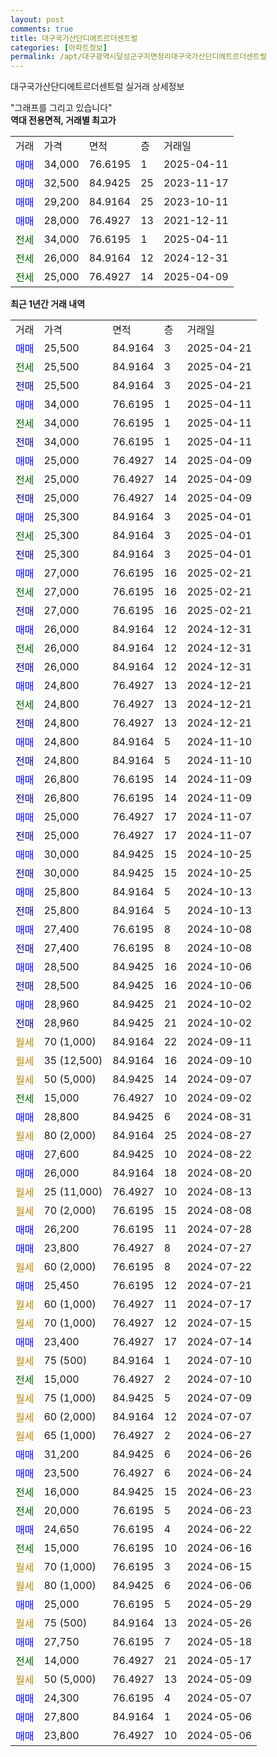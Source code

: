 ```yaml
---
layout: post
comments: true
title: 대구국가산단디에트르더센트럴
categories: [아파트정보]
permalink: /apt/대구광역시달성군구지면창리대구국가산단디에트르더센트럴
---
```


대구국가산단디에트르더센트럴 실거래 상세정보

<script type="text/javascript">
  google.charts.load('current', {'packages':['line', 'corechart']});
  google.charts.setOnLoadCallback(drawChart);

  function drawChart() {
    var data = new google.visualization.DataTable();
    data.addColumn('date', '거래일');
    data.addColumn('number', "매매");
    data.addColumn('number', "전세");
    data.addColumn('number', "전매");

    data.addRows([[new Date(Date.parse("2025-04-21")), 25500, null, null], [new Date(Date.parse("2025-04-21")), null, 25500, null], [new Date(Date.parse("2025-04-21")), null, null, 25500], [new Date(Date.parse("2025-04-11")), 34000, null, null], [new Date(Date.parse("2025-04-11")), null, 34000, null], [new Date(Date.parse("2025-04-11")), null, null, 34000], [new Date(Date.parse("2025-04-09")), 25000, null, null], [new Date(Date.parse("2025-04-09")), null, 25000, null], [new Date(Date.parse("2025-04-09")), null, null, 25000], [new Date(Date.parse("2025-04-01")), 25300, null, null], [new Date(Date.parse("2025-04-01")), null, 25300, null], [new Date(Date.parse("2025-04-01")), null, null, 25300], [new Date(Date.parse("2025-02-21")), 27000, null, null], [new Date(Date.parse("2025-02-21")), null, 27000, null], [new Date(Date.parse("2025-02-21")), null, null, 27000], [new Date(Date.parse("2024-12-31")), 26000, null, null], [new Date(Date.parse("2024-12-31")), null, 26000, null], [new Date(Date.parse("2024-12-31")), null, null, 26000], [new Date(Date.parse("2024-12-21")), 24800, null, null], [new Date(Date.parse("2024-12-21")), null, 24800, null], [new Date(Date.parse("2024-12-21")), null, null, 24800], [new Date(Date.parse("2024-11-10")), 24800, null, null], [new Date(Date.parse("2024-11-10")), null, null, 24800], [new Date(Date.parse("2024-11-09")), 26800, null, null], [new Date(Date.parse("2024-11-09")), null, null, 26800], [new Date(Date.parse("2024-11-07")), 25000, null, null], [new Date(Date.parse("2024-11-07")), null, null, 25000], [new Date(Date.parse("2024-10-25")), 30000, null, null], [new Date(Date.parse("2024-10-25")), null, null, 30000], [new Date(Date.parse("2024-10-13")), 25800, null, null], [new Date(Date.parse("2024-10-13")), null, null, 25800], [new Date(Date.parse("2024-10-08")), 27400, null, null], [new Date(Date.parse("2024-10-08")), null, null, 27400], [new Date(Date.parse("2024-10-06")), 28500, null, null], [new Date(Date.parse("2024-10-06")), null, null, 28500], [new Date(Date.parse("2024-10-02")), 28960, null, null], [new Date(Date.parse("2024-10-02")), null, null, 28960], [new Date(Date.parse("2024-09-11")), null, null, null], [new Date(Date.parse("2024-09-10")), null, null, null], [new Date(Date.parse("2024-09-07")), null, null, null], [new Date(Date.parse("2024-09-02")), null, 15000, null], [new Date(Date.parse("2024-08-31")), 28800, null, null], [new Date(Date.parse("2024-08-27")), null, null, null], [new Date(Date.parse("2024-08-22")), 27600, null, null], [new Date(Date.parse("2024-08-20")), 26000, null, null], [new Date(Date.parse("2024-08-13")), null, null, null], [new Date(Date.parse("2024-08-08")), null, null, null], [new Date(Date.parse("2024-07-28")), 26200, null, null], [new Date(Date.parse("2024-07-27")), 23800, null, null], [new Date(Date.parse("2024-07-22")), null, null, null], [new Date(Date.parse("2024-07-21")), 25450, null, null], [new Date(Date.parse("2024-07-17")), null, null, null], [new Date(Date.parse("2024-07-15")), null, null, null], [new Date(Date.parse("2024-07-14")), 23400, null, null], [new Date(Date.parse("2024-07-10")), null, null, null], [new Date(Date.parse("2024-07-10")), null, 15000, null], [new Date(Date.parse("2024-07-09")), null, null, null], [new Date(Date.parse("2024-07-07")), null, null, null], [new Date(Date.parse("2024-06-27")), null, null, null], [new Date(Date.parse("2024-06-26")), 31200, null, null], [new Date(Date.parse("2024-06-24")), 23500, null, null], [new Date(Date.parse("2024-06-23")), null, 16000, null], [new Date(Date.parse("2024-06-23")), null, 20000, null], [new Date(Date.parse("2024-06-22")), 24650, null, null], [new Date(Date.parse("2024-06-16")), null, 15000, null], [new Date(Date.parse("2024-06-15")), null, null, null], [new Date(Date.parse("2024-06-06")), null, null, null], [new Date(Date.parse("2024-05-29")), 25000, null, null], [new Date(Date.parse("2024-05-26")), null, null, null], [new Date(Date.parse("2024-05-18")), 27750, null, null], [new Date(Date.parse("2024-05-17")), null, 14000, null], [new Date(Date.parse("2024-05-09")), null, null, null], [new Date(Date.parse("2024-05-07")), 24300, null, null], [new Date(Date.parse("2024-05-06")), 27800, null, null], [new Date(Date.parse("2024-05-06")), 23800, null, null]]);

    var options = {
      hAxis: {
        format: 'yyyy/MM/dd'
      },    
      lineWidth: 0,
      pointsVisible: true,    
      title: '최근 1년간 유형별 실거래가 분포',
      legend: { position: 'bottom' }
    };

    var formatter = new google.visualization.NumberFormat({pattern:'###,###'} );
    formatter.format(data, 1);
    formatter.format(data, 2);
    
    setTimeout(function() {
        var chart = new google.visualization.LineChart(document.getElementById('columnchart_material'));
        chart.draw(data, (options));
        document.getElementById('loading').style.display = 'none';
    }, 200);
  }
</script>


<div id="loading" style="z-index:20; display: block; margin-left: 0px">"그래프를 그리고 있습니다"</div>
<div id="columnchart_material" style="width: 95%; margin-left: 0px; display: block"></div>
<!-- contents start -->
<b>역대 전용면적, 거래별 최고가</b>
<table class="sortable">
    <tr>
      <td>거래</td>
      <td>가격</td>
      <td>면적</td>
      <td>층</td>
      <td>거래일</td>
    </tr>
        <tr>
          <td><a style="color: blue">매매</a></td>
          <td>34,000</td>
          <td>76.6195</td>
          <td>1</td>
          <td>2025-04-11</td>
        </tr>            <tr>
          <td><a style="color: blue">매매</a></td>
          <td>32,500</td>
          <td>84.9425</td>
          <td>25</td>
          <td>2023-11-17</td>
        </tr>            <tr>
          <td><a style="color: blue">매매</a></td>
          <td>29,200</td>
          <td>84.9164</td>
          <td>25</td>
          <td>2023-10-11</td>
        </tr>            <tr>
          <td><a style="color: blue">매매</a></td>
          <td>28,000</td>
          <td>76.4927</td>
          <td>13</td>
          <td>2021-12-11</td>
        </tr>        
        <tr>
              <td><a style="color: darkgreen">전세</a></td>
              <td>34,000</td>
              <td>76.6195</td>
              <td>1</td>
              <td>2025-04-11</td>
            </tr>            <tr>
              <td><a style="color: darkgreen">전세</a></td>
              <td>26,000</td>
              <td>84.9164</td>
              <td>12</td>
              <td>2024-12-31</td>
            </tr>            <tr>
              <td><a style="color: darkgreen">전세</a></td>
              <td>25,000</td>
              <td>76.4927</td>
              <td>14</td>
              <td>2025-04-09</td>
            </tr>        
    
</table>

<b>최근 1년간 거래 내역</b>

<table class="sortable">
    <tr>
      <td>거래</td>
      <td>가격</td>
      <td>면적</td>
      <td>층</td>
      <td>거래일</td>
    </tr>
    <tr>
      <td><a style="color: blue">매매</a></td>
      <td>25,500</td>
      <td>84.9164</td>
      <td>3</td>
      <td>2025-04-21</td>
    </tr>          <tr>
      <td><a style="color: darkgreen">전세</a></td>
      <td>25,500</td>
      <td>84.9164</td>
      <td>3</td>
      <td>2025-04-21</td>
    </tr>          <tr>
      <td><a style="color: darkblue">전매</a></td>
      <td>25,500</td>
      <td>84.9164</td>
      <td>3</td>
      <td>2025-04-21</td>
    </tr>          <tr>
      <td><a style="color: blue">매매</a></td>
      <td>34,000</td>
      <td>76.6195</td>
      <td>1</td>
      <td>2025-04-11</td>
    </tr>          <tr>
      <td><a style="color: darkgreen">전세</a></td>
      <td>34,000</td>
      <td>76.6195</td>
      <td>1</td>
      <td>2025-04-11</td>
    </tr>          <tr>
      <td><a style="color: darkblue">전매</a></td>
      <td>34,000</td>
      <td>76.6195</td>
      <td>1</td>
      <td>2025-04-11</td>
    </tr>          <tr>
      <td><a style="color: blue">매매</a></td>
      <td>25,000</td>
      <td>76.4927</td>
      <td>14</td>
      <td>2025-04-09</td>
    </tr>          <tr>
      <td><a style="color: darkgreen">전세</a></td>
      <td>25,000</td>
      <td>76.4927</td>
      <td>14</td>
      <td>2025-04-09</td>
    </tr>          <tr>
      <td><a style="color: darkblue">전매</a></td>
      <td>25,000</td>
      <td>76.4927</td>
      <td>14</td>
      <td>2025-04-09</td>
    </tr>          <tr>
      <td><a style="color: blue">매매</a></td>
      <td>25,300</td>
      <td>84.9164</td>
      <td>3</td>
      <td>2025-04-01</td>
    </tr>          <tr>
      <td><a style="color: darkgreen">전세</a></td>
      <td>25,300</td>
      <td>84.9164</td>
      <td>3</td>
      <td>2025-04-01</td>
    </tr>          <tr>
      <td><a style="color: darkblue">전매</a></td>
      <td>25,300</td>
      <td>84.9164</td>
      <td>3</td>
      <td>2025-04-01</td>
    </tr>          <tr>
      <td><a style="color: blue">매매</a></td>
      <td>27,000</td>
      <td>76.6195</td>
      <td>16</td>
      <td>2025-02-21</td>
    </tr>          <tr>
      <td><a style="color: darkgreen">전세</a></td>
      <td>27,000</td>
      <td>76.6195</td>
      <td>16</td>
      <td>2025-02-21</td>
    </tr>          <tr>
      <td><a style="color: darkblue">전매</a></td>
      <td>27,000</td>
      <td>76.6195</td>
      <td>16</td>
      <td>2025-02-21</td>
    </tr>          <tr>
      <td><a style="color: blue">매매</a></td>
      <td>26,000</td>
      <td>84.9164</td>
      <td>12</td>
      <td>2024-12-31</td>
    </tr>          <tr>
      <td><a style="color: darkgreen">전세</a></td>
      <td>26,000</td>
      <td>84.9164</td>
      <td>12</td>
      <td>2024-12-31</td>
    </tr>          <tr>
      <td><a style="color: darkblue">전매</a></td>
      <td>26,000</td>
      <td>84.9164</td>
      <td>12</td>
      <td>2024-12-31</td>
    </tr>          <tr>
      <td><a style="color: blue">매매</a></td>
      <td>24,800</td>
      <td>76.4927</td>
      <td>13</td>
      <td>2024-12-21</td>
    </tr>          <tr>
      <td><a style="color: darkgreen">전세</a></td>
      <td>24,800</td>
      <td>76.4927</td>
      <td>13</td>
      <td>2024-12-21</td>
    </tr>          <tr>
      <td><a style="color: darkblue">전매</a></td>
      <td>24,800</td>
      <td>76.4927</td>
      <td>13</td>
      <td>2024-12-21</td>
    </tr>          <tr>
      <td><a style="color: blue">매매</a></td>
      <td>24,800</td>
      <td>84.9164</td>
      <td>5</td>
      <td>2024-11-10</td>
    </tr>          <tr>
      <td><a style="color: darkblue">전매</a></td>
      <td>24,800</td>
      <td>84.9164</td>
      <td>5</td>
      <td>2024-11-10</td>
    </tr>          <tr>
      <td><a style="color: blue">매매</a></td>
      <td>26,800</td>
      <td>76.6195</td>
      <td>14</td>
      <td>2024-11-09</td>
    </tr>          <tr>
      <td><a style="color: darkblue">전매</a></td>
      <td>26,800</td>
      <td>76.6195</td>
      <td>14</td>
      <td>2024-11-09</td>
    </tr>          <tr>
      <td><a style="color: blue">매매</a></td>
      <td>25,000</td>
      <td>76.4927</td>
      <td>17</td>
      <td>2024-11-07</td>
    </tr>          <tr>
      <td><a style="color: darkblue">전매</a></td>
      <td>25,000</td>
      <td>76.4927</td>
      <td>17</td>
      <td>2024-11-07</td>
    </tr>          <tr>
      <td><a style="color: blue">매매</a></td>
      <td>30,000</td>
      <td>84.9425</td>
      <td>15</td>
      <td>2024-10-25</td>
    </tr>          <tr>
      <td><a style="color: darkblue">전매</a></td>
      <td>30,000</td>
      <td>84.9425</td>
      <td>15</td>
      <td>2024-10-25</td>
    </tr>          <tr>
      <td><a style="color: blue">매매</a></td>
      <td>25,800</td>
      <td>84.9164</td>
      <td>5</td>
      <td>2024-10-13</td>
    </tr>          <tr>
      <td><a style="color: darkblue">전매</a></td>
      <td>25,800</td>
      <td>84.9164</td>
      <td>5</td>
      <td>2024-10-13</td>
    </tr>          <tr>
      <td><a style="color: blue">매매</a></td>
      <td>27,400</td>
      <td>76.6195</td>
      <td>8</td>
      <td>2024-10-08</td>
    </tr>          <tr>
      <td><a style="color: darkblue">전매</a></td>
      <td>27,400</td>
      <td>76.6195</td>
      <td>8</td>
      <td>2024-10-08</td>
    </tr>          <tr>
      <td><a style="color: blue">매매</a></td>
      <td>28,500</td>
      <td>84.9425</td>
      <td>16</td>
      <td>2024-10-06</td>
    </tr>          <tr>
      <td><a style="color: darkblue">전매</a></td>
      <td>28,500</td>
      <td>84.9425</td>
      <td>16</td>
      <td>2024-10-06</td>
    </tr>          <tr>
      <td><a style="color: blue">매매</a></td>
      <td>28,960</td>
      <td>84.9425</td>
      <td>21</td>
      <td>2024-10-02</td>
    </tr>          <tr>
      <td><a style="color: darkblue">전매</a></td>
      <td>28,960</td>
      <td>84.9425</td>
      <td>21</td>
      <td>2024-10-02</td>
    </tr>          <tr>
      <td><a style="color: darkgoldenrod">월세</a></td>
      <td>70 (1,000)</td>
      <td>84.9164</td>
      <td>22</td>
      <td>2024-09-11</td>
    </tr>          <tr>
      <td><a style="color: darkgoldenrod">월세</a></td>
      <td>35 (12,500)</td>
      <td>84.9164</td>
      <td>16</td>
      <td>2024-09-10</td>
    </tr>          <tr>
      <td><a style="color: darkgoldenrod">월세</a></td>
      <td>50 (5,000)</td>
      <td>84.9425</td>
      <td>14</td>
      <td>2024-09-07</td>
    </tr>          <tr>
      <td><a style="color: darkgreen">전세</a></td>
      <td>15,000</td>
      <td>76.4927</td>
      <td>10</td>
      <td>2024-09-02</td>
    </tr>          <tr>
      <td><a style="color: blue">매매</a></td>
      <td>28,800</td>
      <td>84.9425</td>
      <td>6</td>
      <td>2024-08-31</td>
    </tr>          <tr>
      <td><a style="color: darkgoldenrod">월세</a></td>
      <td>80 (2,000)</td>
      <td>84.9164</td>
      <td>25</td>
      <td>2024-08-27</td>
    </tr>          <tr>
      <td><a style="color: blue">매매</a></td>
      <td>27,600</td>
      <td>84.9425</td>
      <td>10</td>
      <td>2024-08-22</td>
    </tr>          <tr>
      <td><a style="color: blue">매매</a></td>
      <td>26,000</td>
      <td>84.9164</td>
      <td>18</td>
      <td>2024-08-20</td>
    </tr>          <tr>
      <td><a style="color: darkgoldenrod">월세</a></td>
      <td>25 (11,000)</td>
      <td>76.4927</td>
      <td>10</td>
      <td>2024-08-13</td>
    </tr>          <tr>
      <td><a style="color: darkgoldenrod">월세</a></td>
      <td>70 (2,000)</td>
      <td>76.6195</td>
      <td>15</td>
      <td>2024-08-08</td>
    </tr>          <tr>
      <td><a style="color: blue">매매</a></td>
      <td>26,200</td>
      <td>76.6195</td>
      <td>11</td>
      <td>2024-07-28</td>
    </tr>          <tr>
      <td><a style="color: blue">매매</a></td>
      <td>23,800</td>
      <td>76.4927</td>
      <td>8</td>
      <td>2024-07-27</td>
    </tr>          <tr>
      <td><a style="color: darkgoldenrod">월세</a></td>
      <td>60 (2,000)</td>
      <td>76.6195</td>
      <td>8</td>
      <td>2024-07-22</td>
    </tr>          <tr>
      <td><a style="color: blue">매매</a></td>
      <td>25,450</td>
      <td>76.6195</td>
      <td>12</td>
      <td>2024-07-21</td>
    </tr>          <tr>
      <td><a style="color: darkgoldenrod">월세</a></td>
      <td>60 (1,000)</td>
      <td>76.4927</td>
      <td>11</td>
      <td>2024-07-17</td>
    </tr>          <tr>
      <td><a style="color: darkgoldenrod">월세</a></td>
      <td>70 (1,000)</td>
      <td>76.4927</td>
      <td>12</td>
      <td>2024-07-15</td>
    </tr>          <tr>
      <td><a style="color: blue">매매</a></td>
      <td>23,400</td>
      <td>76.4927</td>
      <td>17</td>
      <td>2024-07-14</td>
    </tr>          <tr>
      <td><a style="color: darkgoldenrod">월세</a></td>
      <td>75 (500)</td>
      <td>84.9164</td>
      <td>1</td>
      <td>2024-07-10</td>
    </tr>          <tr>
      <td><a style="color: darkgreen">전세</a></td>
      <td>15,000</td>
      <td>76.4927</td>
      <td>2</td>
      <td>2024-07-10</td>
    </tr>          <tr>
      <td><a style="color: darkgoldenrod">월세</a></td>
      <td>75 (1,000)</td>
      <td>84.9425</td>
      <td>5</td>
      <td>2024-07-09</td>
    </tr>          <tr>
      <td><a style="color: darkgoldenrod">월세</a></td>
      <td>60 (2,000)</td>
      <td>84.9164</td>
      <td>12</td>
      <td>2024-07-07</td>
    </tr>          <tr>
      <td><a style="color: darkgoldenrod">월세</a></td>
      <td>65 (1,000)</td>
      <td>76.4927</td>
      <td>2</td>
      <td>2024-06-27</td>
    </tr>          <tr>
      <td><a style="color: blue">매매</a></td>
      <td>31,200</td>
      <td>84.9425</td>
      <td>6</td>
      <td>2024-06-26</td>
    </tr>          <tr>
      <td><a style="color: blue">매매</a></td>
      <td>23,500</td>
      <td>76.4927</td>
      <td>6</td>
      <td>2024-06-24</td>
    </tr>          <tr>
      <td><a style="color: darkgreen">전세</a></td>
      <td>16,000</td>
      <td>84.9425</td>
      <td>15</td>
      <td>2024-06-23</td>
    </tr>          <tr>
      <td><a style="color: darkgreen">전세</a></td>
      <td>20,000</td>
      <td>76.6195</td>
      <td>5</td>
      <td>2024-06-23</td>
    </tr>          <tr>
      <td><a style="color: blue">매매</a></td>
      <td>24,650</td>
      <td>76.6195</td>
      <td>4</td>
      <td>2024-06-22</td>
    </tr>          <tr>
      <td><a style="color: darkgreen">전세</a></td>
      <td>15,000</td>
      <td>76.6195</td>
      <td>10</td>
      <td>2024-06-16</td>
    </tr>          <tr>
      <td><a style="color: darkgoldenrod">월세</a></td>
      <td>70 (1,000)</td>
      <td>76.6195</td>
      <td>3</td>
      <td>2024-06-15</td>
    </tr>          <tr>
      <td><a style="color: darkgoldenrod">월세</a></td>
      <td>80 (1,000)</td>
      <td>84.9425</td>
      <td>6</td>
      <td>2024-06-06</td>
    </tr>          <tr>
      <td><a style="color: blue">매매</a></td>
      <td>25,000</td>
      <td>76.6195</td>
      <td>5</td>
      <td>2024-05-29</td>
    </tr>          <tr>
      <td><a style="color: darkgoldenrod">월세</a></td>
      <td>75 (500)</td>
      <td>84.9164</td>
      <td>13</td>
      <td>2024-05-26</td>
    </tr>          <tr>
      <td><a style="color: blue">매매</a></td>
      <td>27,750</td>
      <td>76.6195</td>
      <td>7</td>
      <td>2024-05-18</td>
    </tr>          <tr>
      <td><a style="color: darkgreen">전세</a></td>
      <td>14,000</td>
      <td>76.4927</td>
      <td>21</td>
      <td>2024-05-17</td>
    </tr>          <tr>
      <td><a style="color: darkgoldenrod">월세</a></td>
      <td>50 (5,000)</td>
      <td>76.4927</td>
      <td>13</td>
      <td>2024-05-09</td>
    </tr>          <tr>
      <td><a style="color: blue">매매</a></td>
      <td>24,300</td>
      <td>76.6195</td>
      <td>4</td>
      <td>2024-05-07</td>
    </tr>          <tr>
      <td><a style="color: blue">매매</a></td>
      <td>27,800</td>
      <td>84.9164</td>
      <td>1</td>
      <td>2024-05-06</td>
    </tr>          <tr>
      <td><a style="color: blue">매매</a></td>
      <td>23,800</td>
      <td>76.4927</td>
      <td>10</td>
      <td>2024-05-06</td>
    </tr>      </table>
<!-- contents end -->    

